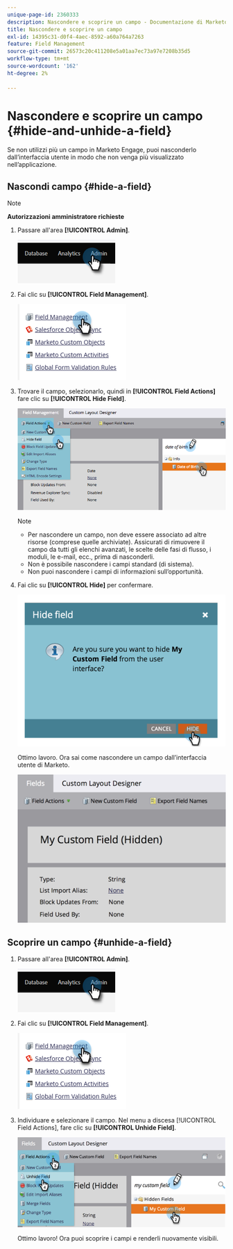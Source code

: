 ```yaml
---
unique-page-id: 2360333
description: Nascondere e scoprire un campo - Documentazione di Marketo - Documentazione del prodotto
title: Nascondere e scoprire un campo
exl-id: 14395c31-d0f4-4aec-8592-a60a764a7263
feature: Field Management
source-git-commit: 26573c20c411208e5a01aa7ec73a97e7208b35d5
workflow-type: tm+mt
source-wordcount: '162'
ht-degree: 2%

---
```


# Nascondere e scoprire un campo {#hide-and-unhide-a-field}

Se non utilizzi più un campo in Marketo Engage, puoi nasconderlo dall’interfaccia utente in modo che non venga più visualizzato nell’applicazione.

## Nascondi campo {#hide-a-field}

>[!NOTE]
>
>**Autorizzazioni amministratore richieste**

1. Passare all&#39;area **[!UICONTROL Admin]**.

   ![](assets/hide-and-unhide-a-field-1.png)

1. Fai clic su **[!UICONTROL Field Management]**.

   ![](assets/hide-and-unhide-a-field-2.png)

1. Trovare il campo, selezionarlo, quindi in **[!UICONTROL Field Actions]** fare clic su **[!UICONTROL Hide Field]**.

   ![](assets/hide-and-unhide-a-field-3.png)

   >[!NOTE]
   >
   >* Per nascondere un campo, non deve essere associato ad altre risorse (comprese quelle archiviate). Assicurati di rimuovere il campo da tutti gli elenchi avanzati, le scelte delle fasi di flusso, i moduli, le e-mail, ecc., prima di nasconderli.
   >* Non è possibile nascondere i campi standard (di sistema).
   >* Non puoi nascondere i campi di informazioni sull’opportunità.

1. Fai clic su **[!UICONTROL Hide]** per confermare.

   ![](assets/hide-and-unhide-a-field-4.png)

   Ottimo lavoro. Ora sai come nascondere un campo dall’interfaccia utente di Marketo.

   ![](assets/hide-and-unhide-a-field-5.png)

## Scoprire un campo {#unhide-a-field}

1. Passare all&#39;area **[!UICONTROL Admin]**.

   ![](assets/hide-and-unhide-a-field-6.png)

1. Fai clic su **[!UICONTROL Field Management]**.

   ![](assets/hide-and-unhide-a-field-7.png)

1. Individuare e selezionare il campo. Nel menu a discesa [!UICONTROL Field Actions], fare clic su **[!UICONTROL Unhide Field]**.

   ![](assets/hide-and-unhide-a-field-8.png)

   Ottimo lavoro! Ora puoi scoprire i campi e renderli nuovamente visibili.
